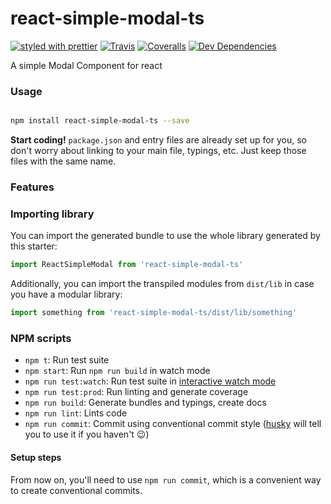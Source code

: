 # react-simple-modal-ts

[![styled with prettier](https://img.shields.io/badge/styled_with-prettier-ff69b4.svg)](https://github.com/prettier/prettier)
[![Travis](https://img.shields.io/travis/bigjujube/react-simple-modal.svg)](https://travis-ci.org/bigjujube/react-simple-modal)
[![Coveralls](https://img.shields.io/coveralls/bigjujube/react-simple-modal.svg)](https://coveralls.io/github/bigjujube/react-simple-modal)
[![Dev Dependencies](https://david-dm.org/bigjujube/react-simple-modal/dev-status.svg)](https://david-dm.org/bigjujube/react-simple-modal?type=dev)

A simple Modal Component for react

### Usage

```bash

npm install react-simple-modal-ts --save
```

**Start coding!** `package.json` and entry files are already set up for you, so don't worry about linking to your main file, typings, etc. Just keep those files with the same name.

### Features

### Importing library

You can import the generated bundle to use the whole library generated by this starter:

```javascript
import ReactSimpleModal from 'react-simple-modal-ts'
```

Additionally, you can import the transpiled modules from `dist/lib` in case you have a modular library:

```javascript
import something from 'react-simple-modal-ts/dist/lib/something'
```

### NPM scripts

-   `npm t`: Run test suite
-   `npm start`: Run `npm run build` in watch mode
-   `npm run test:watch`: Run test suite in [interactive watch mode](http://facebook.github.io/jest/docs/cli.html#watch)
-   `npm run test:prod`: Run linting and generate coverage
-   `npm run build`: Generate bundles and typings, create docs
-   `npm run lint`: Lints code
-   `npm run commit`: Commit using conventional commit style ([husky](https://github.com/typicode/husky) will tell you to use it if you haven't :wink:)

#### Setup steps

From now on, you'll need to use `npm run commit`, which is a convenient way to create conventional commits.
